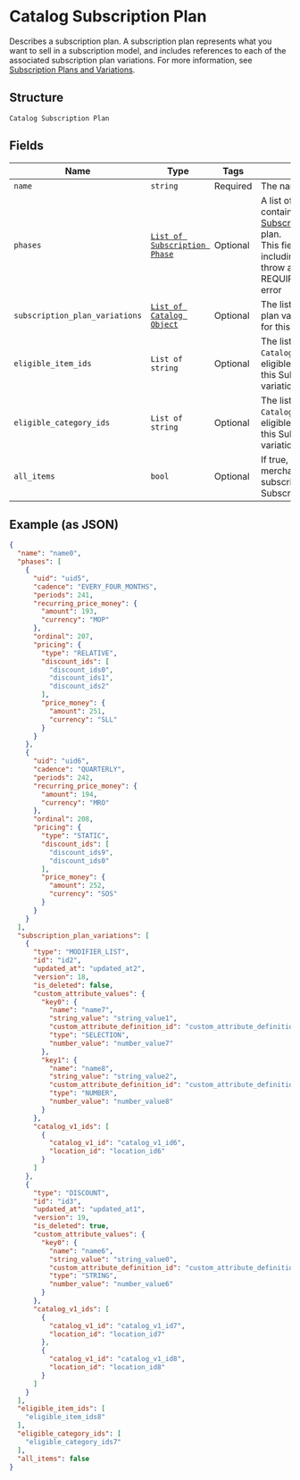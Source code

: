 
# Catalog Subscription Plan

Describes a subscription plan. A subscription plan represents what you want to sell in a subscription model, and includes references to each of the associated subscription plan variations.
For more information, see [Subscription Plans and Variations](https://developer.squareup.com/docs/subscriptions-api/plans-and-variations).

## Structure

`Catalog Subscription Plan`

## Fields

| Name | Type | Tags | Description |
|  --- | --- | --- | --- |
| `name` | `string` | Required | The name of the plan. |
| `phases` | [`List of Subscription Phase`](../../doc/models/subscription-phase.md) | Optional | A list of SubscriptionPhase containing the [SubscriptionPhase](entity:SubscriptionPhase) for this plan.<br>This field it required. Not including this field will throw a REQUIRED_FIELD_MISSING error |
| `subscription_plan_variations` | [`List of Catalog Object`](../../doc/models/catalog-object.md) | Optional | The list of subscription plan variations available for this product |
| `eligible_item_ids` | `List of string` | Optional | The list of IDs of `CatalogItems` that are eligible for subscription by this SubscriptionPlan's variations. |
| `eligible_category_ids` | `List of string` | Optional | The list of IDs of `CatalogCategory` that are eligible for subscription by this SubscriptionPlan's variations. |
| `all_items` | `bool` | Optional | If true, all items in the merchant's catalog are subscribable by this SubscriptionPlan. |

## Example (as JSON)

```json
{
  "name": "name0",
  "phases": [
    {
      "uid": "uid5",
      "cadence": "EVERY_FOUR_MONTHS",
      "periods": 241,
      "recurring_price_money": {
        "amount": 193,
        "currency": "MOP"
      },
      "ordinal": 207,
      "pricing": {
        "type": "RELATIVE",
        "discount_ids": [
          "discount_ids0",
          "discount_ids1",
          "discount_ids2"
        ],
        "price_money": {
          "amount": 251,
          "currency": "SLL"
        }
      }
    },
    {
      "uid": "uid6",
      "cadence": "QUARTERLY",
      "periods": 242,
      "recurring_price_money": {
        "amount": 194,
        "currency": "MRO"
      },
      "ordinal": 208,
      "pricing": {
        "type": "STATIC",
        "discount_ids": [
          "discount_ids9",
          "discount_ids0"
        ],
        "price_money": {
          "amount": 252,
          "currency": "SOS"
        }
      }
    }
  ],
  "subscription_plan_variations": [
    {
      "type": "MODIFIER_LIST",
      "id": "id2",
      "updated_at": "updated_at2",
      "version": 18,
      "is_deleted": false,
      "custom_attribute_values": {
        "key0": {
          "name": "name7",
          "string_value": "string_value1",
          "custom_attribute_definition_id": "custom_attribute_definition_id5",
          "type": "SELECTION",
          "number_value": "number_value7"
        },
        "key1": {
          "name": "name8",
          "string_value": "string_value2",
          "custom_attribute_definition_id": "custom_attribute_definition_id4",
          "type": "NUMBER",
          "number_value": "number_value8"
        }
      },
      "catalog_v1_ids": [
        {
          "catalog_v1_id": "catalog_v1_id6",
          "location_id": "location_id6"
        }
      ]
    },
    {
      "type": "DISCOUNT",
      "id": "id3",
      "updated_at": "updated_at1",
      "version": 19,
      "is_deleted": true,
      "custom_attribute_values": {
        "key0": {
          "name": "name6",
          "string_value": "string_value0",
          "custom_attribute_definition_id": "custom_attribute_definition_id6",
          "type": "STRING",
          "number_value": "number_value6"
        }
      },
      "catalog_v1_ids": [
        {
          "catalog_v1_id": "catalog_v1_id7",
          "location_id": "location_id7"
        },
        {
          "catalog_v1_id": "catalog_v1_id8",
          "location_id": "location_id8"
        }
      ]
    }
  ],
  "eligible_item_ids": [
    "eligible_item_ids8"
  ],
  "eligible_category_ids": [
    "eligible_category_ids7"
  ],
  "all_items": false
}
```

